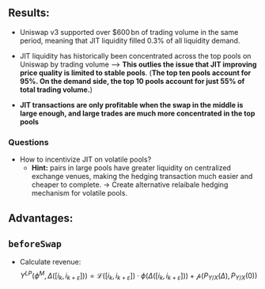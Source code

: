 ## Results:
- Uniswap v3 supported over $\$600 \, \text{bn}$ of trading
volume in the same period, meaning that JIT liquidity filled $0.3\%$ of all liquidity
demand.

- JIT liquidity has historically been concentrated
across the top pools on Uniswap by trading volume --> __This outlies the issue that JIT improving price quality is limited to stable pools__. (__The top ten pools account for 95%. On the demand side, the top 10 pools account for just 55% of
total trading volume.__)

- **JIT transactions are only profitable
when the swap in the middle is large enough, and large trades are much more
concentrated in the top pools**


### Questions
- How to incentivize JIT on volatile pools?
  - **Hint:**  pairs in large
pools have greater liquidity on centralized exchange venues, making the hedging
transaction much easier and cheaper to complete. $\to$ Create alternative relaibale hedging mechanism for volatile pools.


## Advantages:

## `beforeSwap`

- Calculate revenue:
$$
Y^{LP} \bigg ( \phi^M, \Delta \big (\big [ i_{k}, i_{k+\varepsilon}\big ]\big ) \bigg) = \mathcal{L} \bigg ( \big [ i_{k}, i_{k+\varepsilon}\big ] \bigg) \cdot \phi \bigg ( \Delta \big (\big [ i_{k}, i_{k+\varepsilon}\big ]\big) \bigg) + \mathcal{p} \bigg ( P_{Y/X} \big ( \Delta \big ), P_{Y/X} \big (0\big)\bigg)
$$